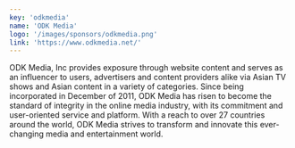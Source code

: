 ```yaml
---
key: 'odkmedia'
name: 'ODK Media'
logo: '/images/sponsors/odkmedia.png'
link: 'https://www.odkmedia.net/'
---
```


ODK Media, Inc provides exposure through website content and serves as an influencer to users, advertisers and content providers alike via Asian TV shows and Asian content in a variety of categories. Since being incorporated in December of 2011, ODK Media has risen to become the standard of integrity in the online media industry, with its commitment and user-oriented service and platform. With a reach to over 27 countries around the world, ODK Media strives to transform and innovate this ever-changing media and entertainment world.
